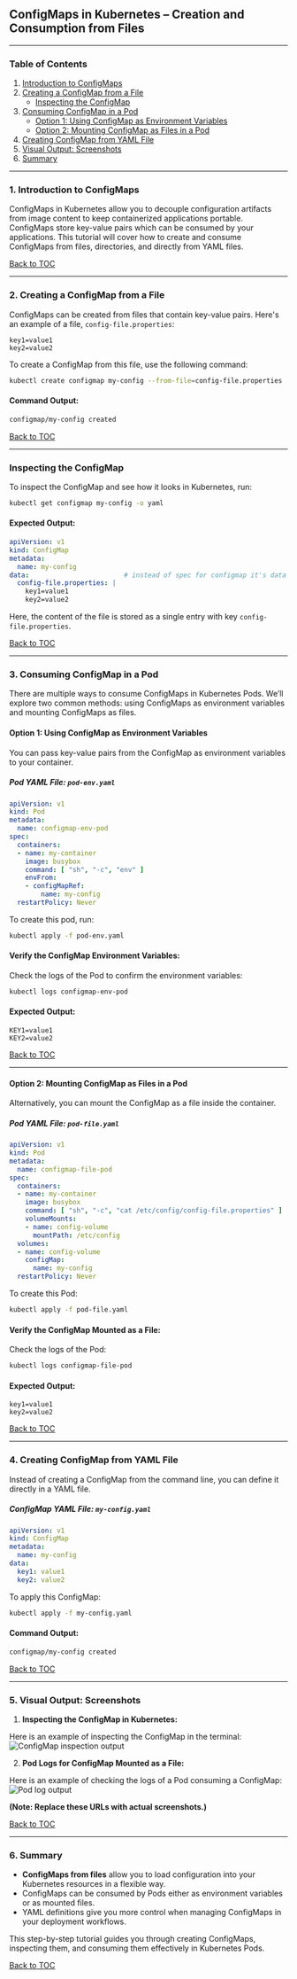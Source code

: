 ## **ConfigMaps in Kubernetes – Creation and Consumption from Files**

---

### **Table of Contents**
1. [Introduction to ConfigMaps](#introduction-to-configmaps)
2. [Creating a ConfigMap from a File](#creating-a-configmap-from-a-file)
    - [Inspecting the ConfigMap](#inspecting-the-configmap)
3. [Consuming ConfigMap in a Pod](#consuming-configmap-in-a-pod)
    - [Option 1: Using ConfigMap as Environment Variables](#option-1-using-configmap-as-environment-variables)
    - [Option 2: Mounting ConfigMap as Files in a Pod](#option-2-mounting-configmap-as-files-in-a-pod)
4. [Creating ConfigMap from YAML File](#creating-configmap-from-yaml-file)
5. [Visual Output: Screenshots](#visual-output-screenshots)
6. [Summary](#summary)

---

### **1. Introduction to ConfigMaps**

ConfigMaps in Kubernetes allow you to decouple configuration artifacts from image content to keep containerized applications portable. ConfigMaps store key-value pairs which can be consumed by your applications. This tutorial will cover how to create and consume ConfigMaps from files, directories, and directly from YAML files.

[Back to TOC](#table-of-contents)

---

### **2. Creating a ConfigMap from a File**

ConfigMaps can be created from files that contain key-value pairs. Here's an example of a file, `config-file.properties`:

```properties
key1=value1
key2=value2
```

To create a ConfigMap from this file, use the following command:

```bash
kubectl create configmap my-config --from-file=config-file.properties
```

#### **Command Output:**
```bash
configmap/my-config created
```

[Back to TOC](#table-of-contents)

---

### **Inspecting the ConfigMap**

To inspect the ConfigMap and see how it looks in Kubernetes, run:

```bash
kubectl get configmap my-config -o yaml
```

#### **Expected Output:**
```yaml
apiVersion: v1
kind: ConfigMap
metadata:
  name: my-config
data:                        # instead of spec for configmap it's data
  config-file.properties: |
    key1=value1
    key2=value2
```

Here, the content of the file is stored as a single entry with key `config-file.properties`.

[Back to TOC](#table-of-contents)

---

### **3. Consuming ConfigMap in a Pod**

There are multiple ways to consume ConfigMaps in Kubernetes Pods. We’ll explore two common methods: using ConfigMaps as environment variables and mounting ConfigMaps as files.

#### **Option 1: Using ConfigMap as Environment Variables**

You can pass key-value pairs from the ConfigMap as environment variables to your container.

##### **Pod YAML File: `pod-env.yaml`**
```yaml
apiVersion: v1
kind: Pod
metadata:
  name: configmap-env-pod
spec:
  containers:
  - name: my-container
    image: busybox
    command: [ "sh", "-c", "env" ]
    envFrom:
    - configMapRef:
        name: my-config
  restartPolicy: Never
```

To create this pod, run:

```bash
kubectl apply -f pod-env.yaml
```

#### **Verify the ConfigMap Environment Variables:**
Check the logs of the Pod to confirm the environment variables:

```bash
kubectl logs configmap-env-pod
```

#### **Expected Output:**
```
KEY1=value1
KEY2=value2
```

[Back to TOC](#table-of-contents)

---

#### **Option 2: Mounting ConfigMap as Files in a Pod**

Alternatively, you can mount the ConfigMap as a file inside the container.

##### **Pod YAML File: `pod-file.yaml`**
```yaml
apiVersion: v1
kind: Pod
metadata:
  name: configmap-file-pod
spec:
  containers:
  - name: my-container
    image: busybox
    command: [ "sh", "-c", "cat /etc/config/config-file.properties" ]
    volumeMounts:
    - name: config-volume
      mountPath: /etc/config
  volumes:
  - name: config-volume
    configMap:
      name: my-config
  restartPolicy: Never
```

To create this Pod:

```bash
kubectl apply -f pod-file.yaml
```

#### **Verify the ConfigMap Mounted as a File:**
Check the logs of the Pod:

```bash
kubectl logs configmap-file-pod
```

#### **Expected Output:**
```
key1=value1
key2=value2
```

[Back to TOC](#table-of-contents)

---

### **4. Creating ConfigMap from YAML File**

Instead of creating a ConfigMap from the command line, you can define it directly in a YAML file.

##### **ConfigMap YAML File: `my-config.yaml`**
```yaml
apiVersion: v1
kind: ConfigMap
metadata:
  name: my-config
data:
  key1: value1
  key2: value2
```

To apply this ConfigMap:

```bash
kubectl apply -f my-config.yaml
```

#### **Command Output:**
```bash
configmap/my-config created
```

[Back to TOC](#table-of-contents)

---

### **5. Visual Output: Screenshots**

1. **Inspecting the ConfigMap in Kubernetes:**

Here is an example of inspecting the ConfigMap in the terminal:
![ConfigMap inspection output](https://example.com/inspect-configmap-output)

2. **Pod Logs for ConfigMap Mounted as a File:**

Here is an example of checking the logs of a Pod consuming a ConfigMap:
![Pod log output](https://example.com/pod-file-output)

**(Note: Replace these URLs with actual screenshots.)**

[Back to TOC](#table-of-contents)

---

### **6. Summary**

- **ConfigMaps from files** allow you to load configuration into your Kubernetes resources in a flexible way.
- ConfigMaps can be consumed by Pods either as environment variables or as mounted files.
- YAML definitions give you more control when managing ConfigMaps in your deployment workflows.

This step-by-step tutorial guides you through creating ConfigMaps, inspecting them, and consuming them effectively in Kubernetes Pods.

[Back to TOC](#table-of-contents)

